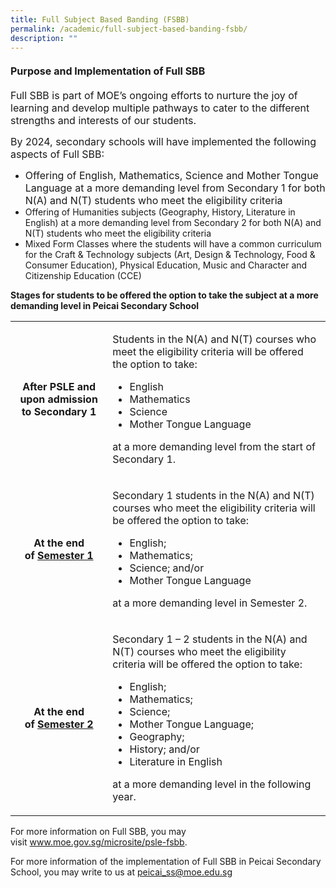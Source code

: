 ```yaml
---
title: Full Subject Based Banding (FSBB)
permalink: /academic/full-subject-based-banding-fsbb/
description: ""
---
```

<h4><strong><font size="3">Purpose and Implementation of Full SBB</font></strong></h4>
<p><font size="3">Full SBB is part of MOE&rsquo;s ongoing efforts to nurture the joy of learning and develop multiple pathways to cater to the different strengths and interests of our students.</font></p>
<p><font size="3">By 2024, secondary schools will have implemented the following aspects of Full SBB:</font></p>
<ul>
<li><font size="3">Offering of English, Mathematics, Science and Mother Tongue Language at a more demanding level from Secondary 1 for both N(A) and N(T) students who meet the eligibility criteria</font></li>
<li>Offering of Humanities subjects (Geography, History, Literature in English) at a more demanding level from Secondary 2 for both N(A) and N(T) students who meet the eligibility criteria</li>
<li>Mixed Form Classes where the students will have a common curriculum for the Craft &amp; Technology subjects (Art, Design &amp; Technology, Food &amp; Consumer Education), Physical Education, Music and Character and Citizenship Education (CCE)</li>
</ul>
<p><strong>Stages for students to be offered the option to take the subject at a more demanding level in Peicai Secondary School</strong></p>
<table>
<tbody>
<tr>
<td width="180">
<p style="text-align: center;"><strong>After PSLE and upon admission to Secondary 1</strong></p>
</td>
<td width="522">
<p>Students in the N(A) and N(T) courses who meet the eligibility criteria will be offered the option to take:</p>
<ul>
<li>English</li>
<li>Mathematics</li>
<li>Science</li>
<li>Mother Tongue Language</li>
</ul>
<p>at a more demanding level from the start of Secondary 1.</p>
</td>
</tr>
<tr>
<td width="180">
<p style="text-align: center;"><strong>At the end of&nbsp;<u>Semester 1</u></strong></p>
</td>
<td width="522">
<p>Secondary 1 students in the N(A) and N(T) courses who meet the eligibility criteria will be offered the option to take:</p>
<ul>
<li>English;</li>
<li>Mathematics;</li>
<li>Science; and/or</li>
<li>Mother Tongue Language</li>
</ul>
<p>at a more demanding level in Semester 2.</p>
</td>
</tr>
<tr>
<td width="180">
<p style="text-align: center;"><strong>At the end of&nbsp;<u>Semester 2</u></strong></p>
</td>
<td width="522">
<p>Secondary 1 &ndash; 2 students in the N(A) and N(T) courses who meet the eligibility criteria will be offered the option to take:</p>
<ul>
<li>English;</li>
<li>Mathematics;</li>
<li>Science;</li>
<li>Mother Tongue Language;</li>
<li>Geography;</li>
<li>History; and/or</li>
<li>Literature in English</li>
</ul>
<p>at a more demanding level in the following year.</p>
</td>
</tr>
</tbody>
</table>
<p>For more information on Full SBB, you may visit&nbsp;<a href="http://www.moe.gov.sg/microsite/psle-fsbb">www.moe.gov.sg/microsite/psle-fsbb</a>.</p>
<p>For more information of the implementation of Full SBB in Peicai Secondary School, you may write to us at&nbsp;<a href="mailto:peicai_ss@moe.edu.sg">peicai_ss@moe.edu.sg</a></p>
